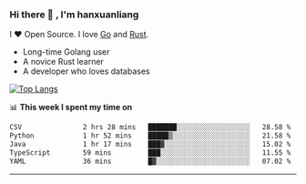### Hi there 👋 , I'm hanxuanliang

<!--
**hanxuanliang/hanxuanliang** is a ✨ _special_ ✨ repository because its `README.md` (this file) appears on your GitHub profile.

Here are some ideas to get you started:

- 🔭 I’m currently working on ...
- 🌱 I’m currently learning ...
- 👯 I’m looking to collaborate on ...
- 🤔 I’m looking for help with ...
- 💬 Ask me about ...
- 📫 How to reach me: ...
- 😄 Pronouns: ...
- ⚡ Fun fact: ...
-->
I ❤ Open Source. I love [Go](https://golang.org) and [Rust](https://www.rust-lang.org/zh-CN/).

* Long-time Golang user
* A novice Rust learner
* A developer who loves databases

[![Top Langs](https://github-readme-stats.vercel.app/api?username=hanxuanliang&show_icons=true&count_private=true&line_height=40)](https://github.com/anuraghazra/github-readme-stats)

📊 **This week I spent my time on**
<!--START_SECTION:waka-->

```txt
CSV               2 hrs 28 mins   ███████░░░░░░░░░░░░░░░░░░   28.58 %
Python            1 hr 52 mins    █████▒░░░░░░░░░░░░░░░░░░░   21.58 %
Java              1 hr 17 mins    ███▓░░░░░░░░░░░░░░░░░░░░░   15.02 %
TypeScript        59 mins         ███░░░░░░░░░░░░░░░░░░░░░░   11.55 %
YAML              36 mins         █▓░░░░░░░░░░░░░░░░░░░░░░░   07.02 %
```

<!--END_SECTION:waka-->

***
